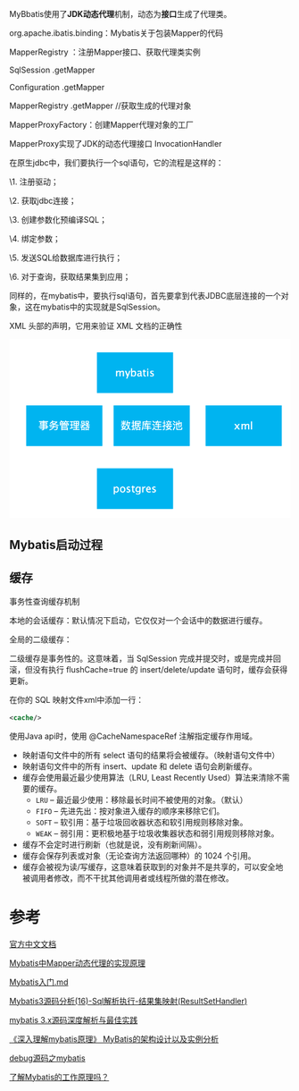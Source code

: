 

MyBbatis使用了**JDK动态代理**机制，动态为**接口**生成了代理类。

org.apache.ibatis.binding：Mybatis关于包装Mapper的代码

MapperRegistry ：注册Mapper接口、获取代理类实例

SqlSession .getMapper

Configuration .<T>getMapper

MapperRegistry .getMapper //获取生成的代理对象

MapperProxyFactory：创建Mapper代理对象的工厂

MapperProxy实现了JDK的动态代理接口 InvocationHandler



在原生jdbc中，我们要执行一个sql语句，它的流程是这样的：

\1. 注册驱动；

\2. 获取jdbc连接；

\3. 创建参数化预编译SQL；

\4. 绑定参数；

\5. 发送SQL给数据库进行执行；

\6. 对于查询，获取结果集到应用；

同样的，在mybatis中，要执行sql语句，首先要拿到代表JDBC底层连接的一个对象，这在mybatis中的实现就是SqlSession。



XML 头部的声明，它用来验证 XML 文档的正确性

![image-20200515000939863](./asset/image-20200515000939863.png)

## Mybatis启动过程



## 缓存

事务性查询缓存机制

本地的会话缓存：默认情况下启动，它仅仅对一个会话中的数据进行缓存。 

全局的二级缓存：

二级缓存是事务性的。这意味着，当 SqlSession 完成并提交时，或是完成并回滚，但没有执行 flushCache=true 的 insert/delete/update 语句时，缓存会获得更新。

在你的 SQL 映射文件xml中添加一行：

```xml
<cache/>
```

使用Java api时，使用 @CacheNamespaceRef 注解指定缓存作用域。



- 映射语句文件中的所有 select 语句的结果将会被缓存。（映射语句文件中）
- 映射语句文件中的所有 insert、update 和 delete 语句会刷新缓存。
- 缓存会使用最近最少使用算法（LRU, Least Recently Used）算法来清除不需要的缓存。
  - `LRU` – 最近最少使用：移除最长时间不被使用的对象。（默认）
  - `FIFO` – 先进先出：按对象进入缓存的顺序来移除它们。
  - `SOFT` – 软引用：基于垃圾回收器状态和软引用规则移除对象。
  - `WEAK` – 弱引用：更积极地基于垃圾收集器状态和弱引用规则移除对象。
- 缓存不会定时进行刷新（也就是说，没有刷新间隔）。
- 缓存会保存列表或对象（无论查询方法返回哪种）的 1024 个引用。
- 缓存会被视为读/写缓存，这意味着获取到的对象并不是共享的，可以安全地被调用者修改，而不干扰其他调用者或线程所做的潜在修改。

# 参考

[官方中文文档](https://mybatis.org/mybatis-3/zh/getting-started.html)

[Mybatis中Mapper动态代理的实现原理](https://blog.csdn.net/xiaokang123456kao/java/article/details/76228684)

[Mybatis入门.md](http://note.youdao.com/noteshare?id=a33f3b495b2c74fb5b60c69b2f379844&sub=C3AE0CC1B2AB462DAA40DD43A2392B91)

[Mybatis3源码分析(16)-Sql解析执行-结果集映射(ResultSetHandler)](https://blog.csdn.net/ashan_li/article/details/50379458)

[mybatis 3.x源码深度解析与最佳实践](https://www.cnblogs.com/zhjh256/p/8512392.html#4.2.1-获取opensession)

[《深入理解mybatis原理》 MyBatis的架构设计以及实例分析](https://blog.csdn.net/luanlouis/article/details/40422941)

[debug源码之mybatis](https://blog.csdn.net/a412451848/article/details/82723754)

[了解Mybatis的工作原理吗？](https://mp.weixin.qq.com/s/ursxCIUIFkVpnxu4qJanfQ)

